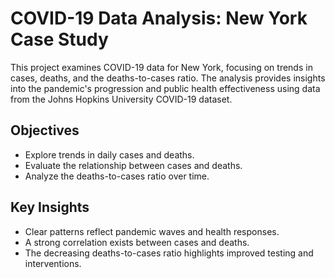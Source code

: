 # COVID-19 Data Analysis: New York Case Study

This project examines COVID-19 data for New York, focusing on trends in cases, deaths, and the deaths-to-cases ratio. The analysis provides insights into the pandemic's progression and public health effectiveness using data from the Johns Hopkins University COVID-19 dataset.

## Objectives

- Explore trends in daily cases and deaths.
- Evaluate the relationship between cases and deaths.
- Analyze the deaths-to-cases ratio over time.

## Key Insights

- Clear patterns reflect pandemic waves and health responses.
- A strong correlation exists between cases and deaths.
- The decreasing deaths-to-cases ratio highlights improved testing and interventions.
